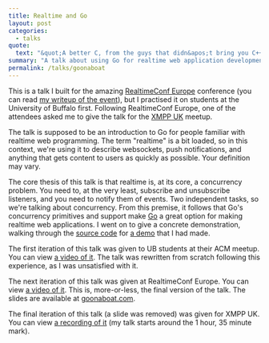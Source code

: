 ```yaml
---
title: Realtime and Go
layout: post
categories:
  - talks
quote:
  text: "&quot;A better C, from the guys that didn&apos;t bring you C++&quot;"
summary: "A talk about using Go for realtime web application development. Created for RealtimeConf Europe, this talk was also given at the University of Buffalo and for the XMPP UK meetup group."
permalink: /talks/goonaboat
---
```


This is a talk I built for the amazing [RealtimeConf Europe](http://realtimeconf.eu) conference (you can read [my writeup of the event](/posts/realtimeconfeu)), but I practised it on students at the University of Buffalo first. Following RealtimeConf Europe, one of the attendees asked me to give the talk for the [XMPP UK](http://lanyrd.com/2013/xmpp-realtime-uk-meetup/) meetup.

The talk is supposed to be an introduction to Go for people familiar with realtime web programming. The term &quot;realtime&quot; is a bit loaded, so in this context, we&apos;re using it to describe websockets, push notifications, and anything that gets content to users as quickly as possible. Your definition may vary.

The core thesis of this talk is that realtime is, at its core, a concurrency problem. You need to, at the very least, subscribe and unsubscribe listeners, and you need to notify them of events. Two independent tasks, so we&apos;re talking about concurrency. From this premise, it follows that Go&apos;s concurrency primitives and support make [Go](http://golang.org) a great option for making realtime web applications. I went on to give a concrete demonstration, walking through the [source code](https://github.com/paddyforan/goonaboat) for [a demo](http://growup.goonaboat.com) that I had made.

The first iteration of this talk was given to UB students at their ACM meetup. You can view [a video of it](http://youtu.be/wC5W8x1h6mM). The talk was rewritten from scratch following this experience, as I was unsatisfied with it.

The next iteration of this talk was given at RealtimeConf Europe. You can view [a video of it](http://youtu.be/1fWY2BUDYn0). This is, more-or-less, the final version of the talk. The slides are available at [goonaboat.com](http://goonaboat.com).

The final iteration of this talk (a slide was removed) was given for XMPP UK. You can view [a recording of it](http://www.youtube.com/watch?feature=player_detailpage&v=RroA2NzzX64#t=5808s) (my talk starts around the 1 hour, 35 minute mark).
